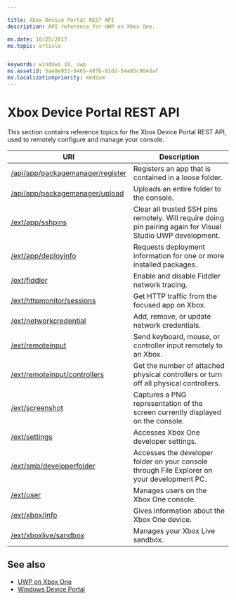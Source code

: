 ```yaml
---

title: Xbox Device Portal REST API
description: API reference for UWP on Xbox One.

ms.date: 10/25/2017
ms.topic: article


keywords: windows 10, uwp
ms.assetid: 5ae8e953-0465-487b-81dd-54a85c904daf
ms.localizationpriority: medium
---
```


# Xbox Device Portal REST API

This section contains reference topics for the Xbox Device Portal REST API, used to remotely configure and manage your console.

| URI        | Description |
|------------|-------------|
|[/api/app/packagemanager/register](wdp-loose-folder-register-api.md)| Registers an app that is contained in a loose folder. |
|[/api/app/packagemanager/upload](wdp-folder-upload.md)| Uploads an entire folder to the console. |
|[/ext/app/sshpins](uwp-sshpins-api.md)| Clear all trusted SSH pins remotely. Will require doing pin pairing again for Visual Studio UWP development. |
|[/ext/app/deployinfo](uwp-deployinfo-api.md)| Requests deployment information for one or more installed packages. |
|[/ext/fiddler](wdp-fiddler-api.md)| Enable and disable Fiddler network tracing. |
|[/ext/httpmonitor/sessions](wdp-httpMonitor-api.md)| Get HTTP traffic from the focused app on Xbox. |
|[/ext/networkcredential](uwp-networkcredentials-api.md)| Add, remove, or update network credentials. |
|[/ext/remoteinput](uwp-remoteinput-api.md)| Send keyboard, mouse, or controller input remotely to an Xbox. |
|[/ext/remoteinput/controllers](uwp-remoteinput-controllers-api.md)| Get the number of attached physical controllers or turn off all physical controllers. |
|[/ext/screenshot](wdp-media-capture-api.md)| Captures a PNG representation of the screen currently displayed on the console. |
|[/ext/settings](wdp-xboxsettings-api.md)| Accesses Xbox One developer settings. |
|[/ext/smb/developerfolder](wdp-smb-api.md)| Accesses the developer folder on your console through File Explorer on your development PC. |
|[/ext/user](wdp-user-management.md)| Manages users on the Xbox One console. |
|[/ext/xbox/info](wdp-xboxinfo-api.md)| Gives information about the Xbox One device. |
|[/ext/xboxlive/sandbox](wdp-sandbox-api.md)| Manages your Xbox Live sandbox. |

## See also

- [UWP on Xbox One](index.md)
- [Windows Device Portal](../debug-test-perf/device-portal.md)